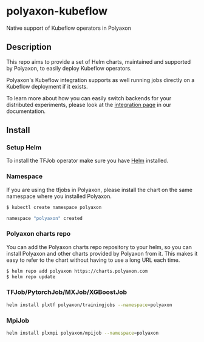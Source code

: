 # polyaxon-kubeflow

Native support of Kubeflow operators in Polyaxon


## Description

This repo aims to provide a set of Helm charts, maintained and supported by Polyaxon, to easily deploy Kubeflow operators.

Polyaxon's Kubeflow integration supports as well running jobs directly on a Kubeflow deployment if it exists.

To learn more about how you can easily switch backends for your distributed experiments, please look at the [integration page](https://polyaxon.com/integrations/kubeflow/) in our documentation.

## Install

### Setup Helm

To install the TFJob operator make sure you have [Helm](https://helm.sh/docs/intro/install/) installed.

### Namespace

If you are using the tfjobs in Polyaxon, please install the chart on the same namespace where you installed Polyaxon.

```bash
$ kubectl create namespace polyaxon

namespace "polyaxon" created
```

### Polyaxon charts repo

You can add the Polyaxon charts repo repository to your helm, so you can install Polyaxon and other charts provided by Polyaxon from it. 
This makes it easy to refer to the chart without having to use a long URL each time.

```bash
$ helm repo add polyaxon https://charts.polyaxon.com
$ helm repo update
```

### TFJob/PytorchJob/MXJob/XGBoostJob

```bash
helm install plxtf polyaxon/trainingjobs --namespace=polyaxon
```

### MpiJob 

```bash
helm install plxmpi polyaxon/mpijob --namespace=polyaxon
````
